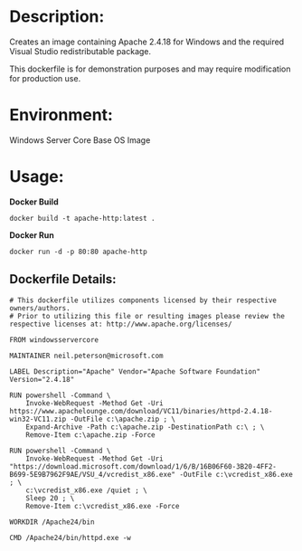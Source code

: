# Description:

Creates an image containing Apache 2.4.18 for Windows and the required Visual Studio redistributable package. 

This dockerfile is for demonstration purposes and may require modification for production use. 

# Environment:

Windows Server Core Base OS Image

# Usage:

**Docker Build**

```
docker build -t apache-http:latest .
```

**Docker Run** 

```
docker run -d -p 80:80 apache-http
```


## Dockerfile Details:
```
# This dockerfile utilizes components licensed by their respective owners/authors.
# Prior to utilizing this file or resulting images please review the respective licenses at: http://www.apache.org/licenses/

FROM windowsservercore

MAINTAINER neil.peterson@microsoft.com

LABEL Description="Apache" Vendor="Apache Software Foundation" Version="2.4.18"

RUN powershell -Command \
	Invoke-WebRequest -Method Get -Uri https://www.apachelounge.com/download/VC11/binaries/httpd-2.4.18-win32-VC11.zip -OutFile c:\apache.zip ; \
	Expand-Archive -Path c:\apache.zip -DestinationPath c:\ ; \
	Remove-Item c:\apache.zip -Force

RUN powershell -Command \
	Invoke-WebRequest -Method Get -Uri "https://download.microsoft.com/download/1/6/B/16B06F60-3B20-4FF2-B699-5E9B7962F9AE/VSU_4/vcredist_x86.exe" -OutFile c:\vcredist_x86.exe ; \
	c:\vcredist_x86.exe /quiet ; \
	Sleep 20 ; \
	Remove-Item c:\vcredist_x86.exe -Force

WORKDIR /Apache24/bin

CMD /Apache24/bin/httpd.exe -w
```


